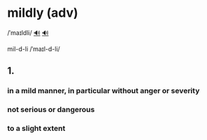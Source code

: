 # mildly (adv)

/ˈmaɪldli/ [🔊](https://www.oxfordlearnersdictionaries.com/media/english/uk_pron/m/mil/mildl/mildly__gb_1.mp3) [🔊](https://www.oxfordlearnersdictionaries.com/media/english/us_pron/m/mil/mildl/mildly__us_1.mp3)

mil-d-li /ˈmaɪl-d-li/

## 1.

### in a mild manner, in particular without anger or severity

### not serious or dangerous

### to a slight extent